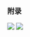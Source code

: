 ### 附录

![](https://tva1.sinaimg.cn/large/006tNc79ly1fiuspxx480j31kw146tqg.jpg)
![](https://tva1.sinaimg.cn/large/006tNc79ly1fiusr97p3zj31cq0ygdqt.jpg)
